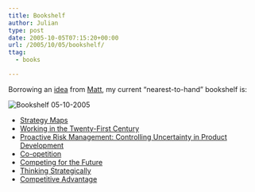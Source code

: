 ```yaml
---
title: Bookshelf
author: Julian
type: post
date: 2005-10-05T07:15:20+00:00
url: /2005/10/05/bookshelf/
ttag:
  - books

---
```

Borrowing an [idea][1] from [Matt][2], my current &#8220;nearest-to-hand&#8221; bookshelf is:

<div class="centrepic">
  <img src="https://www.synesthesia.co.uk/blog/images/Books20051005.jpg" alt="Bookshelf 05-10-2005" />
</div>

  * [Strategy Maps][3]
  * [Working in the Twenty-First Century][4]
  * [Proactive Risk Management: Controlling Uncertainty in Product Development][5]
  * [Co-opetition][6]
  * [Competing for the Future][7]
  * [Thinking Strategically][8]
  * [Competitive Advantage][9]

 [1]: http://matt.blogs.it/2005/10/04.html#a2015
 [2]: http://matt.blogs.it/
 [3]: http://www.amazon.co.uk/exec/obidos/redirect?tag=fivegocrazyinmid%26link_code=xm2%26camp=2025%26creative=165953%26path=http://www.amazon.co.uk/gp/redirect.html%253fASIN=1591391342%2526tag=fivegocrazyinmid%2526lcode=xm2%2526cID=2025%2526ccmID=165953%2526location=/o/ASIN/1591391342%25253FSubscriptionId=0EMV44A9A5YT1RVDGZ82
 [4]: https://www.synesthesia.co.uk/blog/archives/2005/09/25/working-in-the-twenty-first-century/
 [5]: http://www.amazon.co.uk/exec/obidos/redirect?tag=fivegocrazyinmid%26link_code=xm2%26camp=2025%26creative=165953%26path=http://www.amazon.co.uk/gp/redirect.html%253fASIN=1563272652%2526tag=fivegocrazyinmid%2526lcode=xm2%2526cID=2025%2526ccmID=165953%2526location=/o/ASIN/1563272652%25253FSubscriptionId=0EMV44A9A5YT1RVDGZ82
 [6]: http://www.amazon.co.uk/exec/obidos/redirect?tag=fivegocrazyinmid%26link_code=xm2%26camp=2025%26creative=165953%26path=http://www.amazon.co.uk/gp/redirect.html%253fASIN=1861975074%2526location=/o/ASIN/1861975074%25253FSubscriptionId=0EMV44A9A5YT1RVDGZ82
 [7]: http://www.amazon.co.uk/exec/obidos/redirect?tag=fivegocrazyinmid%26link_code=xm2%26camp=2025%26creative=165953%26path=http://www.amazon.co.uk/gp/redirect.html%253fASIN=0875847161%2526tag=fivegocrazyinmid%2526lcode=xm2%2526cID=2025%2526ccmID=165953%2526location=/o/ASIN/0875847161%25253FSubscriptionId=0EMV44A9A5YT1RVDGZ82
 [8]: http://tinyurl.com/cuwwa
 [9]: http://www.amazon.co.uk/exec/obidos/redirect?tag=fivegocrazyinmid%26link_code=xm2%26camp=2025%26creative=165953%26path=http://www.amazon.co.uk/gp/redirect.html%253fASIN=0743260872%2526tag=fivegocrazyinmid%2526lcode=xm2%2526cID=2025%2526ccmID=165953%2526location=/o/ASIN/0743260872%25253FSubscriptionId=0EMV44A9A5YT1RVDGZ82
